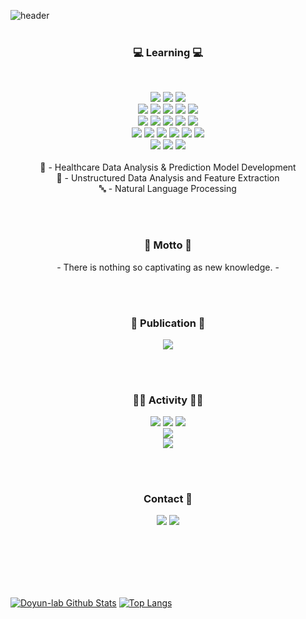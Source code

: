 ![header](https://capsule-render.vercel.app/api?type=soft&color=276DC3&height=150&section=header&text=Doyun-lab&fontSize=70&animation=twinkling)
<br>
<br>
<h3 align="center">💻 Learning 💻</h3>
<br>
<p align="center">
  <img src="https://img.shields.io/badge/R-276DC3?style=flat-square&logo=R&logoColor=white"/></a>
  <img src="https://img.shields.io/badge/Python-3766AB?style=flat-square&logo=Python&logoColor=white"/></a>
  <img src="https://img.shields.io/badge/Linux-FCC624?style=flat-square&logo=Linux&logoColor=white"/></a>
  <br>
  <img src="https://img.shields.io/badge/NumPy-013243?style=flat-square&logo=NumPy&logoColor=white"/></a>
  <img src="https://img.shields.io/badge/pandas-150458?style=flat-square&logo=pandas&logoColor=white"/></a>
  <img src="https://img.shields.io/badge/scikitlearn-F7931E?style=flat-square&logo=scikit-learn&logoColor=white"/></a>
  <img src="https://img.shields.io/badge/tensorflow-FF6F00?style=flat-square&logo=tensorflow&logoColor=white"/></a>
  <img src="https://img.shields.io/badge/Keras-D00000?style=flat-square&logo=Keras&logoColor=white"/></a>   
  <br>
  <img src="https://img.shields.io/badge/Jupyter-F37626?style=flat-square&logo=Jupyter&logoColor=white"/></a>
  <img src="https://img.shields.io/badge/Anaconda-44A833?style=flat-square&logo=Anaconda&logoColor=white"/></a>
  <img src="https://img.shields.io/badge/RStudio-75AADB?style=flat-square&logo=RStudio&logoColor=white"/></a>
  <img src="https://img.shields.io/badge/Amazon AWS-232F3E?style=flat-square&logo=amazon-aws&logoColor=white"/></a>
  <img src="https://img.shields.io/badge/Google Colab-F9AB00?style=flat-square&logo=google-colab&logoColor=white"/></a>
  <br>
  <img src="https://img.shields.io/badge/MySQL-4479A1?style=flat-square&logo=MySQL&logoColor=white"/></a>
  <img src="https://img.shields.io/badge/MariaDB-003545?style=flat-square&logo=MariaDB&logoColor=white"/></a>
  <img src="https://img.shields.io/badge/MongoDB-47A248?style=flat-square&logo=MongoDB&logoColor=white"/></a>
  <img src="https://img.shields.io/badge/Docker-2496ED?style=flat-square&logo=Docker&logoColor=white"/></a>
  <img src="https://img.shields.io/badge/Jenkins-D24939?style=flat-square&logo=Jenkins&logoColor=white"/></a>
  <img src="https://img.shields.io/badge/Overleaf-47A141?style=flat-square&logo=Overleaf&logoColor=white"/></a>
  <br>
  <img src="https://img.shields.io/badge/Java-007396?style=flat-square&logo=Java&logoColor=white"/></a>
  <img src="https://img.shields.io/badge/Tableau-E6E6E6?style=flat-square&logo=Tableau&logoColor=white"/></a>
  <img src="https://img.shields.io/badge/Apache Hadoop-D22128?style=flat-square&logo=Apache&logoColor=white"/></a></center>
  <br>
  <br>
  🏥 - Healthcare Data Analysis & Prediction Model Development 
  <br>
  📄 - Unstructured Data Analysis and Feature Extraction
  <br>
  🔤 - Natural Language Processing
</p>
<br>
<br>
<h3 align="center"> 🚀 Motto 🚀 </h3>
<p align="center"> - There is nothing so captivating as new knowledge. - </p>
<br>
<br>
<h3 align="center"> 📘 Publication 📘 </h3>
<p align="center">
  <a href="https://www.dbpia.co.kr/journal/articleDetail?nodeId=NODE10530030"><img src="https://img.shields.io/badge/Paper 1-2B579A?style=flat-square&logo=Word&logoColor=white&link=https://www.dbpia.co.kr/journal/articleDetail?nodeId=NODE10530030"/></a>
</p>
<br>
<br>
<h3 align="center"> 🏃‍♂️ Activity 🏃‍♂️ </h3>
<p align="center">
  <a href="https://www.kiise.or.kr/conference/main/getContent.do?CC=KSC&CS=2020&PARENT_ID=011000&content_no=1281"><img src="https://img.shields.io/badge/KSC2020-00C4CC?style=flat-square&logo=Word&logoColor=white&link=https://www.kiise.or.kr/conference/main/getContent.do?CC=KSC&CS=2020&PARENT_ID=011000&content_no=1281"/></a>
  <a href="https://medium.com/doyuns-lab/competition-data-creator-camp-the-final-review-f6755961f023"><img src="https://img.shields.io/badge/NIA Competition (Top Prize)-00C4CC?style=flat-square&logo=Word&logoColor=white&link=https://medium.com/doyuns-lab/competition-data-creator-camp-the-final-review-f6755961f023"/></a>
  <a href="https://medium.com/doyuns-lab/education-how-does-a-particular-drug-affect-stroke-complications-5a083cac93dd"><img src="https://img.shields.io/badge/HIRA Education-00C4CC?style=flat-square&logo=Word&logoColor=white&link=https://medium.com/doyuns-lab/education-how-does-a-particular-drug-affect-stroke-complications-5a083cac93dd"/></a>
  <br>
  <a href="https://medium.com/doyuns-lab/project-high-blood-pressure-diabetes-classification-model-99ab52e68761"><img src="https://img.shields.io/badge/2019 Academic (Encouragement Prize)-00C4CC?style=flat-square&logo=Word&logoColor=white&link=https://medium.com/doyuns-lab/project-high-blood-pressure-diabetes-classification-model-99ab52e68761"/></a>
  <br>
  <a href="https://medium.com/doyuns-lab/project-high-blood-pressure-diabetes-classification-model-99ab52e68761"><img src="https://img.shields.io/badge/2018 Academic (Excellence Prize)-00C4CC?style=flat-square&logo=Word&logoColor=white&link=https://medium.com/doyuns-lab/project-high-blood-pressure-diabetes-classification-model-99ab52e68761"/></a>
</p>
<br>
<br>
<h3 align="center"> Contact 💬 </h3>
<p align="center">
  <a href="https://medium.com/doyuns-lab"><img src="https://img.shields.io/badge/Dev blog-12100E?style=flat-square&logo=Medium&logoColor=white&link=https://medium.com/doyuns-lab"/></a>
  <a href="mailto:dy20181480@gmail.com"><img src="https://img.shields.io/badge/Gmail-EA4335?style=flat-square&logo=Gmail&logoColor=white&link=dy20181480@gmail.com"/></a>
</p>
<br>
<br>
<br>
<br>
<br>

[![Doyun-lab Github Stats](https://github-readme-stats.vercel.app/api?username=Doyun-lab&hide=issues&show_icons=true)](https://github.com/anuraghazra/github-readme-stats)
[![Top Langs](https://github-readme-stats.vercel.app/api/top-langs/?username=Doyun-lab&layout=compact)](https://github.com/anuraghazra/github-readme-stats)


